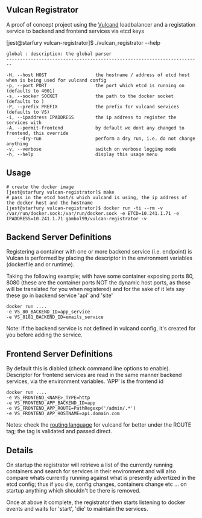 Vulcan Registrator
------------------

A proof of concept project using the [Vulcand](https://github.com/mailgun/vulcan) loadbalancer and a registation service to backend and frontend services via etcd keys

  [jest@starfury vulcan-registrator]$ ./vulcan_registrator --help

    global : description: the global parser
    ------------------------------------------------------------------------

    -H, --host HOST                  the hostname / address of etcd host when is being used for vulcand config
    -p, --port PORT                  the port which etcd is running on (defaults to 4001)
    -s, --socker SOCKET              the path to the docker socket (defaults to )
    -P, --prefix PREFIX              the prefix for vulcand services (defaults to VS)
    -i, --ipaddress IPADDRESS        the ip address to register the services with
    -A, --permit-frontend            by default we dont any changed to frontend, this override
        --dry-run                    perform a dry run, i.e. do not change anything
    -v, --verbose                    switch on verbose logging mode
    -h, --help                       display this usage menu

Usage
-----
    # create the docker image
    [jest@starfury vulcan-registrator]$ make
    # pass in the etcd host/s which vulcand is using, the ip address of the docker host and the hostname
    [jest@starfury vulcan-registrator]$ docker run -ti --rm -v /var/run/docker.sock:/var/run/docker.sock -e ETCD=10.241.1.71 -e IPADDRESS=10.241.1.71 gambol99/vulcan-registrator -v

Backend Server Definitions
------------------

Registering a container with one or more backend service (i.e. endpoint) is Vulcan is performed by placing the descriptor in the environment variables (dockerfile and or runtime).

Taking the following example; with have some container exposing ports 80, 8080 (these are the container ports NOT the dynamic host ports, as those will be translated for you when registered) and for the sake of it lets say these go in backend service 'api' and 'site'

    docker run ....
    -e VS_80_BACKEND_ID=app_service
    -e VS_8181_BACKEND_ID=emails_service

Note: if the backend service is not defined in vulcand config, it's created for you before adding the service.

Frontend Server Definitions
------------------

By default this is diabled (check command line options to enable). Descriptor for frontend services are read in the same manner backend services, via the environment variables. 'APP' is the frontend id

    docker run ....
    -e VS_FRONTEND_<NAME>_TYPE=http
    -e VS_FRONTEND_APP_BACKEND_ID=app
    -e VS_FRONTEND_APP_ROUTE=PathRegexp('/admin/.*')
    -e VS_FRONTEND_APP_HOSTNAME=api.domain.com

Notes: check the [routing language](http://www.vulcanproxy.com/proxy.html#routing-language) for vulcand for better under the ROUTE tag; the tag is validated and passed direct.

Details
-------
On startup the registrator will retrieve a list of the currently running containers and search for services in their environment and will also compare whats currently running against what is presently advertized in the etcd config; thus if you die, config changes, containers change etc ... on startup anything which shouldn't be there is removed.

Once at above it complete, the registrator then starts listening to docker events and waits for 'start', 'die' to maintain the services.
